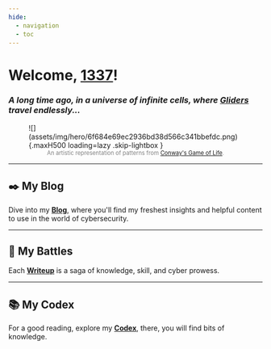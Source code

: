 ```yaml
---
hide:
  - navigation
  - toc
---
```


# **Welcome, [1337](https://en.wikipedia.org/wiki/Leet)!**

### _A long time ago, in a universe of infinite cells, where [Gliders](http://www.catb.org/hacker-emblem/faqs.html) travel endlessly..._

<figure markdown>
  ![](assets/img/hero/6f684e69ec2936bd38d566c341bbefdc.png){.maxH500 loading=lazy .skip-lightbox }
  <figcaption style="font-size: 0.8em; text-align: center; color: gray;">
    An artistic representation of patterns from <a href="https://en.wikipedia.org/wiki/Conway%27s_Game_of_Life" target="_blank">Conway's Game of Life</a>.
  </figcaption>
</figure>

---

## :black_nib: **My Blog**

Dive into my **[Blog](pages/blog/index.md)**, where you'll find my freshest insights and helpful content to use in the world of cybersecurity.

---

## :martial_arts_uniform: **My Battles**

Each **[Writeup](pages/writeups/index.md)** is a saga of knowledge, skill, and cyber prowess.

---

## :books: **My Codex**

For a good reading, explore my **[Codex](pages/codex/index.md)**, there, you will find bits of knowledge. 



